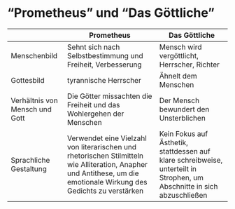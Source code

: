# “Prometheus” und “Das Göttliche”

|  | Prometheus | Das Göttliche |
| --- | --- | --- |
| Menschenbild | Sehnt sich nach Selbstbestimmung und Freiheit, Verbesserung | Mensch wird vergöttlicht, Herrscher, Richter |
| Gottesbild | tyrannische Herrscher | Ähnelt dem Menschen |
| Verhältnis von Mensch und Gott | Die Götter missachten die Freiheit und das Wohlergehen der Menschen | Der Mensch bewundert den Unsterblichen |
| Sprachliche Gestaltung | Verwendet eine Vielzahl von literarischen und rhetorischen Stilmitteln wie Alliteration, Anapher und Antithese, um die emotionale Wirkung des Gedichts zu verstärken | Kein Fokus auf Ästhetik, stattdessen auf klare schreibweise, unterteilt in Strophen, um Abschnitte in sich abzuschließen |